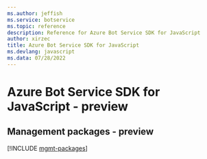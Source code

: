 ```yaml
---
ms.author: jeffish
ms.service: botservice
ms.topic: reference
description: Reference for Azure Bot Service SDK for JavaScript
author: xirzec
title: Azure Bot Service SDK for JavaScript
ms.devlang: javascript
ms.data: 07/28/2022
---
```

# Azure Bot Service SDK for JavaScript - preview

## Management packages - preview
[!INCLUDE [mgmt-packages](bot-service-mgmt-index.md)]
